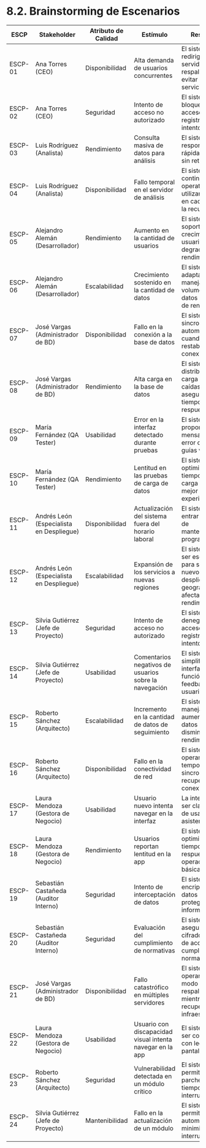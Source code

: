 # 8.2. Brainstorming de Escenarios

| ESCP      | Stakeholder                          | Atributo de Calidad | Estímulo                                  | Respuesta                                                                                   | Comentarios                                         |
|-----------|--------------------------------------|---------------------|--------------------------------------------|---------------------------------------------------------------------------------------------|-----------------------------------------------------|
| ESCP-01   | Ana Torres (CEO)                     | Disponibilidad      | Alta demanda de usuarios concurrentes      | El sistema debe redirigir a un servidor de respaldo para evitar caída de servicio.          | CEO prioriza la disponibilidad para los usuarios.   |
| ESCP-02   | Ana Torres (CEO)                     | Seguridad           | Intento de acceso no autorizado            | El sistema debe bloquear el acceso y registrar el intento.                                  | La seguridad es crítica para la reputación.         |
| ESCP-03   | Luis Rodríguez (Analista)            | Rendimiento         | Consulta masiva de datos para análisis     | El sistema debe responder rápidamente y sin retraso.                                         | El rendimiento es clave para los análisis.          |
| ESCP-04   | Luis Rodríguez (Analista)            | Disponibilidad      | Fallo temporal en el servidor de análisis  | El sistema debe continuar operativo utilizando datos en caché hasta la recuperación.        | Evita interrupciones en el análisis de datos.       |
| ESCP-05   | Alejandro Alemán (Desarrollador)     | Rendimiento         | Aumento en la cantidad de usuarios         | El sistema debe soportar el crecimiento de usuarios sin degradar el rendimiento.            | Necesario para el crecimiento continuo.             |
| ESCP-06   | Alejandro Alemán (Desarrollador)     | Escalabilidad       | Crecimiento sostenido en la cantidad de datos | El sistema debe adaptarse para manejar el volumen de datos sin pérdida de rendimiento.      | Importante para la eficiencia del sistema.          |
| ESCP-07   | José Vargas (Administrador de BD)    | Disponibilidad      | Fallo en la conexión a la base de datos    | El sistema debe sincronizar automáticamente cuando se restablezca la conexión.              | Garantiza estabilidad en la base de datos.          |
| ESCP-08   | José Vargas (Administrador de BD)    | Rendimiento         | Alta carga en la base de datos             | El sistema debe distribuir la carga para evitar caídas y asegurar el tiempo de respuesta.   | La base de datos debe ser confiable bajo carga.     |
| ESCP-09   | María Fernández (QA Tester)          | Usabilidad          | Error en la interfaz detectado durante pruebas | El sistema debe proporcionar mensajes de error claros y guías visuales.                    | Facilita la navegación en la app.                   |
| ESCP-10   | María Fernández (QA Tester)          | Rendimiento         | Lentitud en las pruebas de carga de datos  | El sistema debe optimizar los tiempos de carga para una mejor experiencia.                  | Asegura rapidez en pruebas de calidad.              |
| ESCP-11   | Andrés León (Especialista en Despliegue) | Disponibilidad      | Actualización del sistema fuera del horario laboral | El sistema debe entrar en modo de mantenimiento programado.                               | Facilita el despliegue sin interrumpir al usuario.  |
| ESCP-12   | Andrés León (Especialista en Despliegue) | Escalabilidad       | Expansión de los servicios a nuevas regiones | El sistema debe ser escalable para soportar nuevos despliegues geográficos sin afectar el rendimiento. | Asegura que la infraestructura crezca.         |
| ESCP-13   | Silvia Gutiérrez (Jefe de Proyecto)  | Seguridad           | Intento de acceso no autorizado            | El sistema debe denegar el acceso y registrar el intento.                                  | Prioridad en la seguridad del sistema.              |
| ESCP-14   | Silvia Gutiérrez (Jefe de Proyecto)  | Usabilidad          | Comentarios negativos de usuarios sobre la navegación | El sistema debe simplificar la interfaz en función del feedback de usuarios.              | Mejora la satisfacción del usuario.                 |
| ESCP-15   | Roberto Sánchez (Arquitecto)         | Escalabilidad       | Incremento en la cantidad de datos de seguimiento | El sistema debe manejar el aumento de datos sin disminuir el rendimiento.                  | Importante para la arquitectura sostenible.         |
| ESCP-16   | Roberto Sánchez (Arquitecto)         | Disponibilidad      | Fallo en la conectividad de red            | El sistema debe operar offline temporalmente y sincronizarse al recuperar la conexión.      | Mantiene el funcionamiento en condiciones adversas. |
| ESCP-17   | Laura Mendoza (Gestora de Negocio)   | Usabilidad          | Usuario nuevo intenta navegar en la interfaz | La interfaz debe ser clara y fácil de usar sin asistencia.                                | Crucial para la satisfacción del usuario.           |
| ESCP-18   | Laura Mendoza (Gestora de Negocio)   | Rendimiento         | Usuarios reportan lentitud en la app       | El sistema debe optimizar tiempos de respuesta para operaciones básicas.                   | Mejora la experiencia de usuario.                   |
| ESCP-19   | Sebastián Castañeda (Auditor Interno)| Seguridad           | Intento de interceptación de datos         | El sistema debe encriptar los datos para proteger la información.                          | Asegura cumplimiento de políticas de seguridad.     |
| ESCP-20   | Sebastián Castañeda (Auditor Interno)| Seguridad           | Evaluación del cumplimiento de normativas  | El sistema debe asegurar el cifrado y control de acceso para cumplir normativas.           | Asegura cumplimiento regulatorio y legal.           |
| ESCP-21      | José Vargas (Administrador de BD) | Disponibilidad      | Fallo catastrófico en múltiples servidores  | El sistema debe operar con un modo de respaldo limitado mientras se recupera la infraestructura. | Asegura continuidad del servicio.        |
| ESCP-22      | Laura Mendoza (Gestora de Negocio) | Usabilidad          | Usuario con discapacidad visual intenta navegar en la app | El sistema debe ser compatible con lectores de pantalla.                 | Mejora la accesibilidad para usuarios.   |
| ESCP-23      | Roberto Sánchez (Arquitecto)      | Seguridad           | Vulnerabilidad detectada en un módulo crítico | El sistema debe permitir aplicar parches en tiempo real sin interrupciones. | Protege contra amenazas inmediatas.      |
| ESCP-24      | Silvia Gutiérrez (Jefe de Proyecto) | Mantenibilidad      | Fallo en la actualización de un módulo      | El sistema debe permitir rollback automático para minimizar interrupciones. | Mejora la resiliencia de mantenimiento.  |
